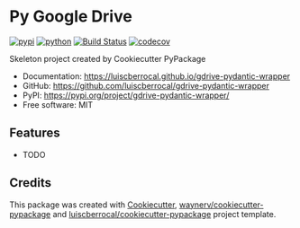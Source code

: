 # Py Google Drive


[![pypi](https://img.shields.io/pypi/v/gdrive-pydantic-wrapper.svg)](https://pypi.org/project/gdrive-pydantic-wrapper/)
[![python](https://img.shields.io/pypi/pyversions/gdrive-pydantic-wrapper.svg)](https://pypi.org/project/gdrive-pydantic-wrapper/)
[![Build Status](https://github.com/luiscberrocal/gdrive-pydantic-wrapper/actions/workflows/dev.yml/badge.svg)](https://github.com/luiscberrocal/gdrive-pydantic-wrapper/actions/workflows/dev.yml)
[![codecov](https://codecov.io/gh/luiscberrocal/gdrive-pydantic-wrapper/branch/main/graphs/badge.svg)](https://codecov.io/github/luiscberrocal/gdrive-pydantic-wrapper)



Skeleton project created by Cookiecutter PyPackage


* Documentation: <https://luiscberrocal.github.io/gdrive-pydantic-wrapper>
* GitHub: <https://github.com/luiscberrocal/gdrive-pydantic-wrapper>
* PyPI: <https://pypi.org/project/gdrive-pydantic-wrapper/>
* Free software: MIT


## Features

* TODO

## Credits

This package was created with [Cookiecutter](https://github.com/audreyr/cookiecutter), [waynerv/cookiecutter-pypackage](https://github.com/waynerv/cookiecutter-pypackage)
and [luiscberrocal/cookiecutter-pypackage](https://github.com/luiscberrocal/cookiecutter-pypackage) project template.
